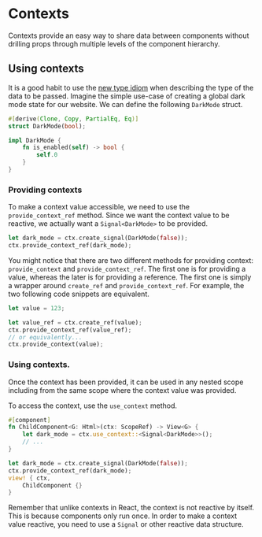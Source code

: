 # Contexts

Contexts provide an easy way to share data between components without drilling props through
multiple levels of the component hierarchy.

## Using contexts

It is a good habit to use the
[new type idiom](https://doc.rust-lang.org/rust-by-example/generics/new_types.html) when describing
the type of the data to be passed. Imagine the simple use-case of creating a global dark mode state
for our website. We can define the following `DarkMode` struct.

```rust
#[derive(Clone, Copy, PartialEq, Eq)]
struct DarkMode(bool);

impl DarkMode {
    fn is_enabled(self) -> bool {
        self.0
    }
}
```

### Providing contexts

To make a context value accessible, we need to use the `provide_context_ref` method. Since we want
the context value to be reactive, we actually want a `Signal<DarkMode>` to be provided.

```rust
let dark_mode = ctx.create_signal(DarkMode(false));
ctx.provide_context_ref(dark_mode);
```

You might notice that there are two different methods for providing context: `provide_context` and
`provide_context_ref`. The first one is for providing a value, whereas the later is for providing a
reference. The first one is simply a wrapper around `create_ref` and `provide_context_ref`. For
example, the two following code snippets are equivalent.

```rust
let value = 123;

let value_ref = ctx.create_ref(value);
ctx.provide_context_ref(value_ref);
// or equivalently...
ctx.provide_context(value);
```

### Using contexts.

Once the context has been provided, it can be used in any nested scope including from the same scope
where the context value was provided.

To access the context, use the `use_context` method.

```rust
#[component]
fn ChildComponent<G: Html>(ctx: ScopeRef) -> View<G> {
    let dark_mode = ctx.use_context::<Signal<DarkMode>>();
    // ...
}

let dark_mode = ctx.create_signal(DarkMode(false));
ctx.provide_context_ref(dark_mode);
view! { ctx,
    ChildComponent {}
}
```

Remember that unlike contexts in React, the context is not reactive by itself. This is because
components only run once. In order to make a context value reactive, you need to use a `Signal` or
other reactive data structure.
